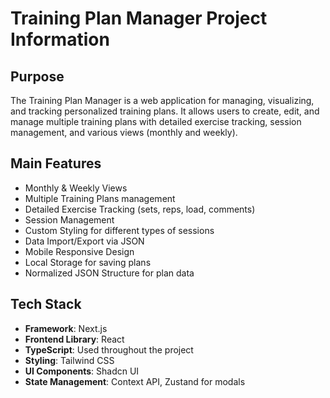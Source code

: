 # Training Plan Manager Project Information

## Purpose
The Training Plan Manager is a web application for managing, visualizing, and tracking personalized training plans. It allows users to create, edit, and manage multiple training plans with detailed exercise tracking, session management, and various views (monthly and weekly).

## Main Features
- Monthly & Weekly Views
- Multiple Training Plans management
- Detailed Exercise Tracking (sets, reps, load, comments)
- Session Management
- Custom Styling for different types of sessions
- Data Import/Export via JSON
- Mobile Responsive Design
- Local Storage for saving plans
- Normalized JSON Structure for plan data

## Tech Stack
- **Framework**: Next.js
- **Frontend Library**: React
- **TypeScript**: Used throughout the project
- **Styling**: Tailwind CSS
- **UI Components**: Shadcn UI
- **State Management**: Context API, Zustand for modals
